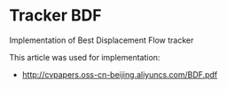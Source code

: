 # Tracker BDF
Implementation of Best Displacement Flow tracker

This article was used for implementation:
- http://cvpapers.oss-cn-beijing.aliyuncs.com/BDF.pdf

